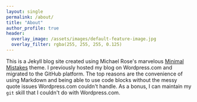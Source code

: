 ```yaml
---
layout: single
permalink: /about/
title: "About"
author_profile: true
header:
  overlay_image: /assets/images/default-feature-image.jpg
  overlay_filter: rgba(255, 255, 255, 0.125)
---
```


This is a Jekyll blog site created using Michael Rose's marvelous [Minimal Mistakes](https://mmistakes.github.io/minimal-mistakes/) theme. I previously hosted my blog on Wordpress.com and migrated to the GitHub platform. The top reasons are the convenience of using Markdown and being able to use code blocks without the messy quote issues Wordpress.com couldn't handle. As a bonus, I can maintain my `git` skill that I couldn't do with Wordpress.com.

